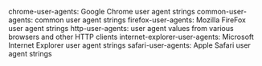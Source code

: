 chrome-user-agents: Google Chrome user agent strings 
common-user-agents: common user agent strings
firefox-user-agents: Mozilla FireFox user agent strings
http-user-agents: user agent values from various browsers and other HTTP clients
internet-explorer-user-agents: Microsoft Internet Explorer user agent strings
safari-user-agents: Apple Safari user agent strings

